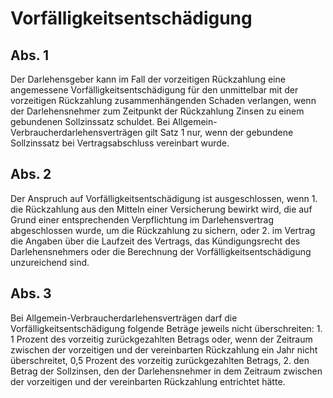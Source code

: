 # Vorfälligkeitsentschädigung



## Abs. 1

 Der Darlehensgeber kann im Fall der vorzeitigen Rückzahlung eine angemessene Vorfälligkeitsentschädigung für den unmittelbar mit der vorzeitigen Rückzahlung zusammenhängenden Schaden verlangen, wenn der Darlehensnehmer zum Zeitpunkt der Rückzahlung Zinsen zu einem gebundenen Sollzinssatz schuldet. Bei Allgemein-Verbraucherdarlehensverträgen gilt Satz 1 nur, wenn der gebundene Sollzinssatz bei Vertragsabschluss vereinbart wurde.

## Abs. 2

 Der Anspruch auf Vorfälligkeitsentschädigung ist ausgeschlossen, wenn  1.
 die Rückzahlung aus den Mitteln einer Versicherung bewirkt wird, die auf Grund einer entsprechenden Verpflichtung im Darlehensvertrag abgeschlossen wurde, um die Rückzahlung zu sichern, oder
 2.
 im Vertrag die Angaben über die Laufzeit des Vertrags, das Kündigungsrecht des Darlehensnehmers oder die Berechnung der Vorfälligkeitsentschädigung unzureichend sind.


## Abs. 3

 Bei Allgemein-Verbraucherdarlehensverträgen darf die Vorfälligkeitsentschädigung folgende Beträge jeweils nicht überschreiten:  1.
 1 Prozent des vorzeitig zurückgezahlten Betrags oder, wenn der Zeitraum zwischen der vorzeitigen und der vereinbarten Rückzahlung ein Jahr nicht überschreitet, 0,5 Prozent des vorzeitig zurückgezahlten Betrags,
 2.
 den Betrag der Sollzinsen, den der Darlehensnehmer in dem Zeitraum zwischen der vorzeitigen und der vereinbarten Rückzahlung entrichtet hätte.
 

